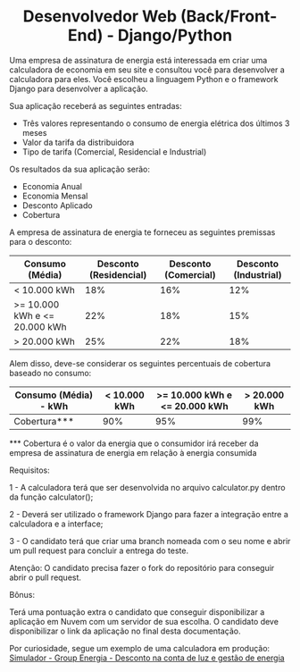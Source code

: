 <h1 align="center">Desenvolvedor Web (Back/Front-End) - Django/Python</h1>

Uma empresa de assinatura de energia está interessada em criar uma calculadora de economia em seu site e consultou você para desenvolver a calculadora para eles. Você escolheu a linguagem Python e o framework Django para desenvolver a aplicação.  

Sua aplicação receberá as seguintes entradas:

- Três valores representando o consumo de energia elétrica dos últimos 3 meses
- Valor da tarifa da distribuidora
- Tipo de tarifa (Comercial, Residencial e Industrial)

Os resultados da sua aplicação serão:

- Economia Anual
- Economia Mensal
- Desconto Aplicado
- Cobertura

A empresa de assinatura de energia te forneceu as seguintes premissas para o desconto:

| Consumo (Média) | Desconto (Residencial) | Desconto (Comercial) | Desconto (Industrial) |
| --- | --- | --- | --- |
| < 10.000 kWh | 18% | 16% | 12% |
| >= 10.000 kWh e <= 20.000 kWh | 22% | 18% | 15% |
| > 20.000 kWh | 25% | 22% | 18% |

Alem disso, deve-se considerar os seguintes percentuais de cobertura baseado no consumo:

| Consumo (Média) - kWh | < 10.000 kWh | >= 10.000 kWh e <= 20.000 kWh | > 20.000 kWh |
| --- | --- | --- | --- |
| Cobertura*** | 90% | 95% | 99% |

*** Cobertura é o valor da energia que o consumidor irá receber da empresa de assinatura de energia em relação à energia consumida

Requisitos:

1 - A calculadora terá que ser desenvolvida no arquivo calculator.py dentro da função calculator();

2 - Deverá ser utilizado o framework Django para fazer a integração entre a calculadora e a interface;

3 - O candidato terá que criar uma branch nomeada com o seu nome e abrir um pull request para concluir a entrega do teste.

Atenção: O candidato precisa fazer o fork do repositório para conseguir abrir o pull request.

Bônus: 

Terá uma pontuação extra o candidato que conseguir disponibilizar a aplicação em Nuvem com um servidor de sua escolha. O candidato deve disponibilizar o link da aplicação no final desta documentação.

Por curiosidade, segue um exemplo de uma calculadora em produção: 
[Simulador - Group Energia - Desconto na conta de luz e gestão de energia](https://groupenergia.com.br/simulador/)
